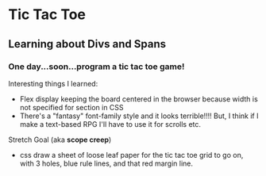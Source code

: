 # Tic Tac Toe
## Learning about Divs and Spans
### One day...soon...program a tic tac toe game!

Interesting things I learned:
- Flex display keeping the board centered in the browser because width is not specified for section in CSS
- There's a "fantasy" font-family style and it looks terrible!!!! But, I think if I make a text-based RPG I'll have to use it for scrolls etc.

Stretch Goal (aka __scope creep__)
- css draw a sheet of loose leaf paper for the tic tac toe grid to go on, with 3 holes, blue rule lines, and that red margin line.
